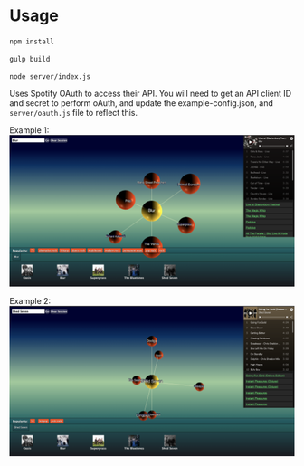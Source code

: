 # Usage

`npm install`

`gulp build`

`node server/index.js`

Uses Spotify OAuth to access their API. You will need to get an API client ID and secret to perform oAuth,
and update the example-config.json, and `server/oauth.js` file to reflect this.

Example 1: 
![screenshot1]

Example 2: 
![screenshot2]


[screenshot1]: ./images/screenshot1.png "Blur Screesnhot"
[screenshot2]: ./images/screenshot2.png "Shed 7 Screesnhot"
